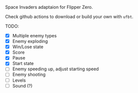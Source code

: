 Space Invaders adaptaion for Flipper Zero.

Check github actions to download or build your own with `ufbt`.

TODO:

 - [x] Multiple enemy types
 - [x] Enemy exploding
 - [x] Win/Lose state
 - [x] Score
 - [x] Pause
 - [x] Start state
 - [ ] Enemy speeding up, adjust starting speed
 - [ ] Enemy shooting
 - [ ] Levels
 - [ ] Sound (?)
